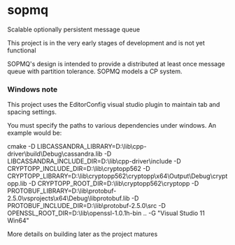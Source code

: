sopmq
=====

Scalable optionally persistent message queue

This project is in the very early stages of development and is not yet functional

SOPMQ's design is intended to provide a distributed at least once message queue with partition tolerance. SOPMQ models a CP system.

### Windows note

This project uses the EditorConfig visual studio plugin to maintain tab and spacing settings.

You must specify the paths to various dependencies under windows. An example would be:

cmake -D LIBCASSANDRA_LIBRARY=D:\lib\cpp-driver\build\Debug\cassandra.lib -D LIBCASSANDRA_INCLUDE_DIR=D:\lib\cpp-driver\include -D CRYPTOPP_INCLUDE_DIR=D:\lib\cryptopp562 -D CRYPTOPP_LIBRARY=D:\lib\cryptopp562\cryptopp\x64\Output\Debug\cryptopp.lib -D CRYPTOPP_ROOT_DIR=D:\lib\cryptopp562\cryptopp -D PROTOBUF_LIBRARY=D:\lib\protobuf-2.5.0\vsprojects\x64\Debug\libprotobuf.lib -D PROTOBUF_INCLUDE_DIR=D:\lib\protobuf-2.5.0\src -D OPENSSL_ROOT_DIR=D:\lib\openssl-1.0.1h-bin .. -G "Visual Studio 11 Win64"

More details on building later as the project matures
